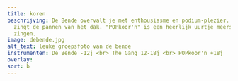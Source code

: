 ```yaml
---
title: koren
beschrijving: De Bende overvalt je met enthousiasme en podium-plezier. "The Gang"
  zingt de pannen van het dak. "POPkoor'n" is een heerlijk uurtje meerstemmige popnummers
  zingen.
image: debende.jpg
alt_text: leuke groepsfoto van de bende
instrumenten: De Bende -12j <br> The Gang 12-18j <br> POPkoor'n +18j
overlay: 
sort: b
---
```


